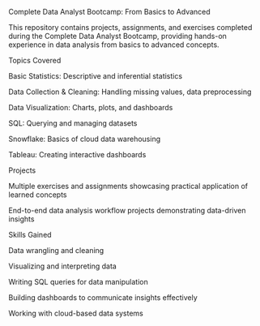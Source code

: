 Complete Data Analyst Bootcamp: From Basics to Advanced

This repository contains projects, assignments, and exercises completed during the Complete Data Analyst Bootcamp, providing hands-on experience in data analysis from basics to advanced concepts.

Topics Covered

Basic Statistics: Descriptive and inferential statistics

Data Collection & Cleaning: Handling missing values, data preprocessing

Data Visualization: Charts, plots, and dashboards

SQL: Querying and managing datasets

Snowflake: Basics of cloud data warehousing

Tableau: Creating interactive dashboards

Projects

Multiple exercises and assignments showcasing practical application of learned concepts

End-to-end data analysis workflow projects demonstrating data-driven insights

Skills Gained

Data wrangling and cleaning

Visualizing and interpreting data

Writing SQL queries for data manipulation

Building dashboards to communicate insights effectively

Working with cloud-based data systems
